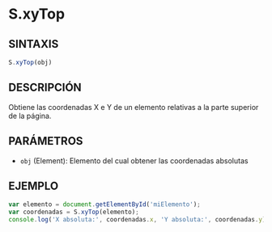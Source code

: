 # S.xyTop

## SINTAXIS
```javascript
S.xyTop(obj)
```

## DESCRIPCIÓN
Obtiene las coordenadas X e Y de un elemento relativas a la parte superior de la página.

## PARÁMETROS
- `obj` (Element): Elemento del cual obtener las coordenadas absolutas

## EJEMPLO
```javascript
var elemento = document.getElementById('miElemento');
var coordenadas = S.xyTop(elemento);
console.log('X absoluta:', coordenadas.x, 'Y absoluta:', coordenadas.y);
```